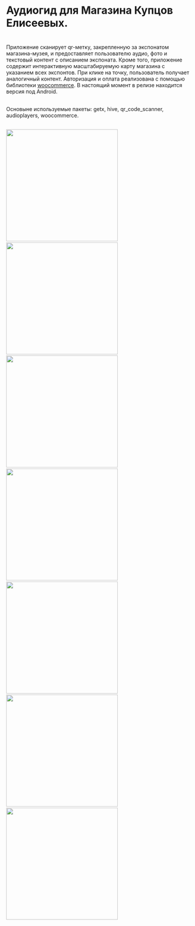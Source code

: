 # Аудиогид для Магазина Купцов Елисеевых.

#
Приложение сканирует qr-метку, закрепленную за экспонатом магазина-музея, и предоставляет пользователю аудио, фото и текстовый контент с описанием экспоната.
Кроме того, приложение содержит интерактивную масштабируемую карту магазина с указанием всех экспонтов. При клике на точку, пользователь получает аналогичный контент. Авторизация и оплата реализована с помощью библиотеки <a href="https://woocommerce.com/">woocommerce</a>. В настоящий момент в релизе находится версия под Android.
##
Основыне используемые пакеты: getx, hive, qr_code_scanner, audioplayers, woocommerce.
##

<div>
  <img src="https://github.com/Ro200ok/guide_mke/blob/public/assets/images/1.jpg" width="300"/>&nbsp
  <img src="https://github.com/Ro200ok/guide_mke/blob/public/assets/images/2.jpg" width="300"/>&nbsp
  <img src="https://github.com/Ro200ok/guide_mke/blob/public/assets/images/3.jpg" width="300"/>&nbsp
  <img src="https://github.com/Ro200ok/guide_mke/blob/public/assets/images/4.jpg" width="300"/>&nbsp
  <img src="https://github.com/Ro200ok/guide_mke/blob/public/assets/images/5.jpg" width="300"/>&nbsp
  <img src="https://github.com/Ro200ok/guide_mke/blob/public/assets/images/6.jpg" width="300"/>&nbsp
  <img src="https://github.com/Ro200ok/guide_mke/blob/public/assets/images/7.jpg" width="300"/>&nbsp
 
  
  <!-- <img src="https://github.com/devicons/devicon/blob/master/icons/redux/redux-original.svg" title="redux" alt="redux" width="40" height="40"/>&nbsp; -->
</div>
